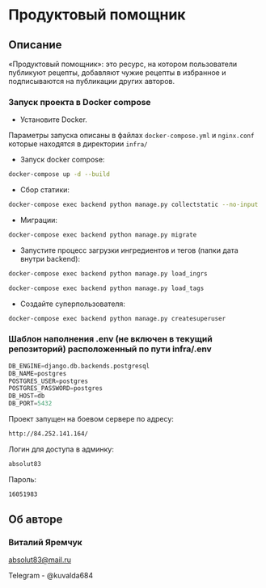 # Продуктовый помощник

## Описание

«Продуктовый помощник»: это ресурс, на котором пользователи публикуют рецепты, добавляют чужие рецепты в избранное и подписываются на публикации других авторов.

### Запуск проекта в Docker compose

- Установите Docker.

Параметры запуска описаны в файлах `docker-compose.yml` и `nginx.conf` которые находятся в директории `infra/`

- Запуск docker compose:

```bash
docker-compose up -d --build
```  

- Сбор статики:

```bash
docker-compose exec backend python manage.py collectstatic --no-input
```  

- Миграции:

```bash
docker-compose exec backend python manage.py migrate
```

- Запустите процесс загрузки ингредиентов и тегов (папки дата внутри backend):

```bash
docker-compose exec backend python manage.py load_ingrs
```

```bash
docker-compose exec backend python manage.py load_tags
```

- Создайте суперпользователя:

```bash
docker-compose exec backend python manage.py createsuperuser
```

### Шаблон наполнения .env (не включен в текущий репозиторий) расположенный по пути infra/.env

```python
DB_ENGINE=django.db.backends.postgresql 
DB_NAME=postgres 
POSTGRES_USER=postgres 
POSTGRES_PASSWORD=postgres 
DB_HOST=db 
DB_PORT=5432 
```

Проект запущен на боевом сервере по адресу:

```bash
http://84.252.141.164/
```


Логин для доступа в админку:

```bash
absolut83
```

Пароль:

```bash
16051983
```
## Об авторе
### Виталий Яремчук

absolut83@mail.ru

Telegram - @kuvalda684